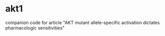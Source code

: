 # akt1
companion code for article "AKT mutant allele-specific activation dictates pharmacologic sensitivities"

